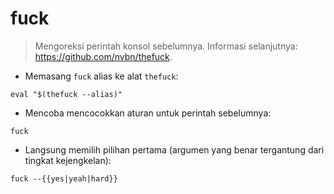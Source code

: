 # fuck

> Mengoreksi perintah konsol sebelumnya.
> Informasi selanjutnya: <https://github.com/nvbn/thefuck>.

- Memasang `fuck` alias ke alat `thefuck`:

`eval "$(thefuck --alias)"`

- Mencoba mencocokkan aturan untuk perintah sebelumnya:

`fuck`

- Langsung memilih pilihan pertama (argumen yang benar tergantung dari tingkat kejengkelan):

`fuck --{{yes|yeah|hard}}`
